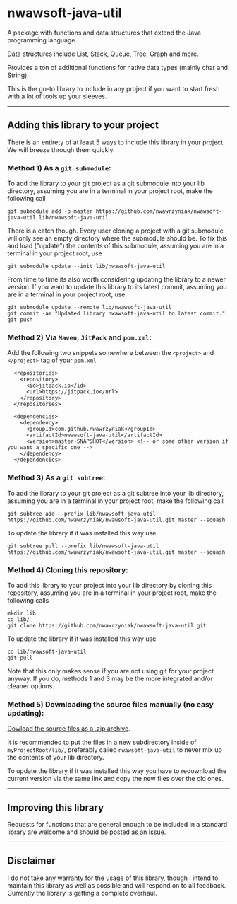 # nwawsoft-java-util
A package with functions and data structures that extend the Java programming language.

Data structures include List, Stack, Queue, Tree, Graph and more.

Provides a ton of additional functions for native data types (mainly char and String).

This is the go-to library to include in any project if you want to start fresh with a lot of tools up your sleeves.

---
## Adding this library to your project
There is an entirety of at least 5 ways to include this library in your project. We will breeze through them quickly.
### Method 1) As a ```git submodule```:
To add the library to your git project as a git submodule into your lib directory, assuming you are in a terminal in your project root, make the following call
```
git submodule add -b master https://github.com/nwawrzyniak/nwawsoft-java-util lib/nwawsoft-java-util
```
There is a catch though. Every user cloning a project with a git submodule will only see an empty directory where the submodule should be. To fix this and load ("update") the contents of this submodule, assuming you are in a terminal in your project root, use
```
git submodule update --init lib/nwawsoft-java-util
```
From time to time its also worth considering updating the library to a newer version. If you want to update this library to its latest commit, assuming you are in a terminal in your project root, use
```
git submodule update --remote lib/nwawsoft-java-util
git commit -am "Updated library nwawsoft-java-util to latest commit."
git push
```
### Method 2) Via ```Maven```, ```JitPack``` and ```pom.xml```:
Add the following two snippets somewhere between the ```<project>``` and ```</project>``` tag of your ```pom.xml```
```
  <repositories>
    <repository>
      <id>jitpack.io</id>
      <url>https://jitpack.io</url>
    </repository>
  </repositories>
```
```
  <dependencies>
    <dependency>
      <groupId>com.github.nwawrzyniak</groupId>
      <artifactId>nwawsoft-java-util</artifactId>
      <version>master-SNAPSHOT</version> <!-- or some other version if you want a specific one -->
    </dependency>
  </dependencies>
```
### Method 3) As a ```git subtree```:
To add the library to your git project as a git subtree into your lib directory, assuming you are in a terminal in your project root, make the following call
```
git subtree add --prefix lib/nwawsoft-java-util https://github.com/nwawrzyniak/nwawsoft-java-util.git master --squash
```
To update the library if it was installed this way use 
```
git subtree pull --prefix lib/nwawsoft-java-util https://github.com/nwawrzyniak/nwawsoft-java-util.git master --squash
```
### Method 4) Cloning this repository:
To add this library to your project into your lib directory by cloning this repository, assuming you are in a terminal in your project root, make the following calls
```
mkdir lib
cd lib/
git clone https://github.com/nwawrzyniak/nwawsoft-java-util.git
```
To update the library if it was installed this way use 
```
cd lib/nwawsoft-java-util
git pull
```
Note that this only makes sense if you are not using git for your project anyway. If you do, methods 1 and 3 may be the more integrated and/or cleaner options.
### Method 5) Downloading the source files manually (no easy updating):
[Dowload the source files as a .zip archive](https://github.com/nwawrzyniak/nwawsoft-java-util/archive/master.zip).

It is recommended to put the files in a new subdirectory inside of ```myProjectRoot/lib/```, preferably called ```nwawsoft-java-util``` to never mix up the contents of your lib directory.

To update the library if it was installed this way you have to redownload the current version via the same link and copy the new files over the old ones.

---
## Improving this library
Requests for functions that are general enough to be included in a standard library are welcome and should be posted as an [Issue](https://github.com/nwawrzyniak/nwawsoft-java-util/issues).

---
## Disclaimer
I do not take any warranty for the usage of this library, though I intend to maintain this library as well as possible and will respond on to all feedback. Currently the library is getting a complete overhaul.
